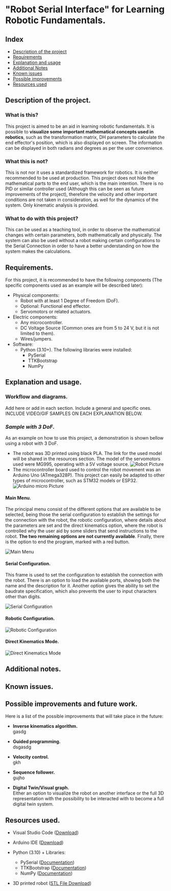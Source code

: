 # "Robot Serial Interface" for Learning Robotic Fundamentals.

## Index
- [Description of the project](#description-of-the-project)
- [Requirements](#requirements)
- [Explanation and usage](#explanation-and-usage)
- [Additional Notes](#additional-notes)
- [Known issues](#known-issues)
- [Possible improvements](#possible-improvements)
- [Resources used](#resources-used)

## Description of the project.
### What is this?
This project is aimed to be an aid in learning robotic fundamentals. It is possible to **visualize some important mathematical concepts used in robotics**, such as the transformation matrix, DH parameters to calculate the end effector's position, which is also displayed on screen. The information can be displayed in both radians and degrees as per the user convenience. 

### What this is not?
This is not nor it uses a standardized framework for robotics. It is neither recommended to be used at production. This project does not hide the mathematical parts to the end user, which is the main intention.
There is no PID or similar controller used (Although this can be seen as future improvements of the project), therefore the velocity and other important conditions are not taken in consideration, as well for the dynamics of the system. Only kinematic analysis is provided. 

### What to do with this project?
This can be used as a teaching tool, in order to observe the mathematical changes with certain parameters, both mathematically and physically. The system can also be used without a robot making certain configurations to the Serial Connection in order to have a better understanding on how the system makes the calculations.

## Requirements.
For this project, it is recommended to have the following components (The specific components used as an example will be described later):
- Physical components:
    - Robot with at least 1 Degree of Freedom (DoF).
    - Optional: Functional end effector.
    - Servomotors or related actuators.
- Electric components:
    - Any microcontroller.
    - DC Voltage Source (Common ones are from 5 to 24 V, but it is not limited to them).
    - Wires/jumpers.
- Software:
    - Python (3.10+). The following libraries were installed:
        - PySerial
        - TTKBootstrap
        - NumPy


## Explanation and usage.
### Workflow and diagrams.



Add here or add in each section. Include a general and specific ones.
INCLUDE VIDEO/GIF SAMPLES ON EACH EXPLANATION BELOW. 




### *Sample with 3 DoF*.
As an example on how to use this project, a demonstration is shown bellow using a robot with 3 DoF.

- The robot was 3D printed using black PLA. The link for the used model will be shared in the resources section. The model of the servomotors used were MG995, operating with a 5V voltage source.
![Robot Picture](/media/12-Robot%20iso.jpg) 
- The microcontroller board used to control the robot movement was an Arduino Uno (ATmega328P). This project can easily be adapted to other types of microcontroller, such as STM32 models or ESP32.
![Arduino micro Picture](/media/9-Arduino.jpg) 

#### Main Menu.
The principal menu consist of the different options that are available to be selected, being those the serial configuration to establish the settings for the connection with the robot, the robotic configuration, where details about the parameters are set and the direct kinematics option, where the robot is controlled why the user aid by some sliders that send instructions to the robot. **The two remaining options are not currently available**. 
Finally, there is the option to end the program, marked with a red button.

![Main Menu](/media/0-MainMenu.png)

#### Serial Configuration.

This frame is used to set the configuration to establish the connection with the robot. There is an option to load the available ports, showing both the name and the description for it. Another option gives the ability to set the baudrate specification, which also prevents the user to input characters other than digits.

![Serial Configuration](/media/0-SerialConfiguration.png)

#### Robotic Configuration.
![Robotic Configuration](/media/0-RoboticConfig.png)

#### Direct Kinematics Mode.
![Direct Kinematics Mode](/media/0-DKM.png)


## Additional notes.



## Known issues.




## Possible improvements and future work.
Here is a list of the possible improvements that will take place in the future:
- **Inverse kinematics algorithm.** <br>
gasdg

- **Guided programming.**<br>
dsgasdg

- **Velocity control.**<br>
gkh

- **Sequence follower.**<br>
gujho

- **Digital Twin/Visual graph.**<br>
Either an option to visualize the robot on another interface or the full 3D representation with the possibility to be interacted with to become a full digital twin system.

## Resources used.
- Visual Studio Code ([Download](https://code.visualstudio.com/))

- Arduino IDE ([Download](https://www.arduino.cc/en/software))

- Python (3.10) + Libraries:
    - PySerial ([Documentation](https://pypi.org/project/pyserial/))
    - TTKBootstrap ([Documentation](https://ttkbootstrap.readthedocs.io/en/latest/))
    - NumPy ([Documentation](https://numpy.org/))

- 3D printed robot ([STL File Download](https://www.thingiverse.com/thing:3458238))



